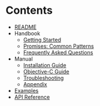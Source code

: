 # Contents

* [README](../README.md)
* Handbook
  * [Getting Started](GettingStarted.md)
  * [Promises: Common Patterns](CommonPatterns.md)
  * [Frequently Asked Questions](FAQ.md)
* Manual
  * [Installation Guide](Installation.md)
  * [Objective-C Guide](ObjectiveC.md)
  * [Troubleshooting](Troubleshooting.md)
  * [Appendix](Appendix.md)
* [Examples](Examples)
* [API Reference](https://mxcl.dev/PromiseKit/reference/v6/Classes/Promise.html)
